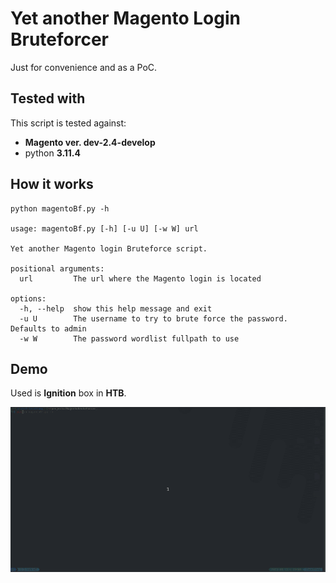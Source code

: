 # Yet another Magento Login Bruteforcer

Just for convenience and as a PoC.


## Tested with

This script is tested against:
- **Magento ver. dev-2.4-develop**
- python **3.11.4**


## How it works

```
python magentoBf.py -h

usage: magentoBf.py [-h] [-u U] [-w W] url

Yet another Magento login Bruteforce script.

positional arguments:
  url         The url where the Magento login is located

options:
  -h, --help  show this help message and exit
  -u U        The username to try to brute force the password. Defaults to admin
  -w W        The password wordlist fullpath to use

```

## Demo

Used is **Ignition** box in **HTB**.

![Demo bruteforce ignition](images/magento_bf_demo.gif)